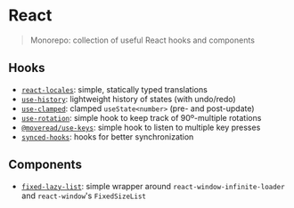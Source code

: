 # React
> Monorepo: collection of useful React hooks and components

## Hooks
- [`react-locales`](react-locales): simple, statically typed translations
- [`use-history`](use-history): lightweight history of states (with undo/redo)
- [`use-clamped`](use-clamped): clamped `useState<number>` (pre- and post-update)
- [`use-rotation`](use-rotation): simple hook to keep track of 90º-multiple rotations
- [`@moveread/use-keys`](use-keys): simple hook to listen to multiple key presses
- [`synced-hooks`](synced-hooks): hooks for better synchronization

## Components

- [`fixed-lazy-list`](fixed-lazy-list): simple wrapper around `react-window-infinite-loader` and `react-window`'s `FixedSizeList`